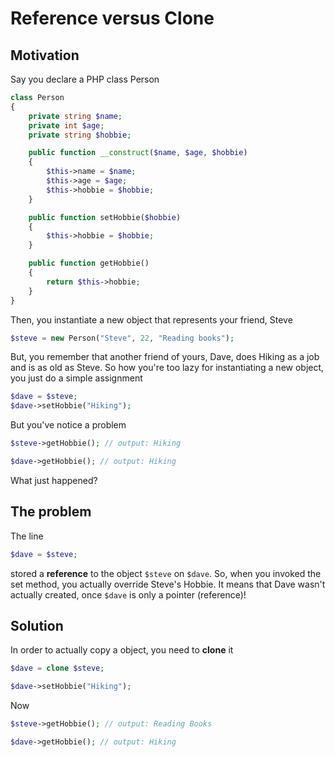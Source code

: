 # Reference versus Clone

## Motivation

Say you declare a PHP class Person

```php
class Person 
{
    private string $name;
    private int $age;
    private string $hobbie;

    public function __construct($name, $age, $hobbie) 
    {
        $this->name = $name;
        $this->age = $age;
        $this->hobbie = $hobbie;
    }

    public function setHobbie($hobbie) 
    {
        $this->hobbie = $hobbie;
    }

    public function getHobbie() 
    {
        return $this->hobbie;
    }
}
```

Then, you instantiate a new object that represents your friend, Steve

```php
$steve = new Person("Steve", 22, "Reading books");
```

But, you remember that another friend of yours, Dave, does Hiking as a job and is as old as Steve. So how you're too lazy for instantiating a new object, you just do a simple assignment

```php
$dave = $steve;
$dave->setHobbie("Hiking");
```

But you've notice a problem

```php
$steve->getHobbie(); // output: Hiking

$dave->getHobbie(); // output: Hiking
```

What just happened?

## The problem

The line

```php
$dave = $steve;
```

stored a **reference** to the object `$steve` on `$dave`. So, when you invoked the set method, you actually override Steve's Hobbie. It means that Dave wasn't actually created, once `$dave` is only a pointer (reference)! 

## Solution

In order to actually copy a object, you need to **clone** it

```php
$dave = clone $steve;

$dave->setHobbie("Hiking");
```

Now

```php
$steve->getHobbie(); // output: Reading Books

$dave->getHobbie(); // output: Hiking
```